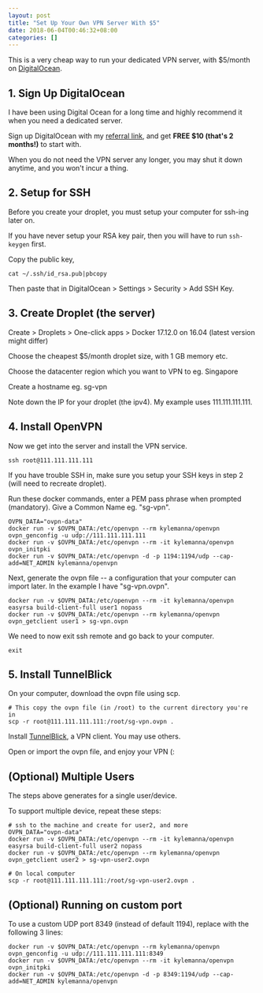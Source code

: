 ```yaml
---
layout: post
title: "Set Up Your Own VPN Server With $5"
date: 2018-06-04T00:46:32+08:00
categories: []
---
```


This is a very cheap way to run your dedicated VPN server, with $5/month on [DigitalOcean](https://m.do.co/c/69baaaf5a07b).

## 1. Sign Up DigitalOcean

I have been using Digital Ocean for a long time and highly recommend it when you need a dedicated server.

Sign up DigitalOcean with my [referral link](https://m.do.co/c/69baaaf5a07b), and get **FREE $10 (that's 2 months!)** to start with.

When you do not need the VPN server any longer, you may shut it down anytime, and you won't incur a thing.

## 2. Setup for SSH

Before you create your droplet, you must setup your computer for ssh-ing later on.

If you have never setup your RSA key pair, then you will have to run `ssh-keygen` first.

Copy the public key,

    cat ~/.ssh/id_rsa.pub|pbcopy

Then paste that in DigitalOcean > Settings > Security > Add SSH Key.

## 3. Create Droplet (the server)

Create > Droplets > One-click apps > Docker 17.12.0 on 16.04 (latest version might differ)

Choose the cheapest $5/month droplet size, with 1 GB memory etc.

Choose the datacenter region which you want to VPN to eg. Singapore

Create a hostname eg. sg-vpn

Note down the IP for your droplet (the ipv4). My example uses 111.111.111.111.

## 4. Install OpenVPN

Now we get into the server and install the VPN service.

    ssh root@111.111.111.111

If you have trouble SSH in, make sure you setup your SSH keys in step 2 (will need to recreate droplet).

Run these docker commands, enter a PEM pass phrase when prompted (mandatory). Give a Common Name eg. "sg-vpn".

    OVPN_DATA="ovpn-data"
    docker run -v $OVPN_DATA:/etc/openvpn --rm kylemanna/openvpn ovpn_genconfig -u udp://111.111.111.111
    docker run -v $OVPN_DATA:/etc/openvpn --rm -it kylemanna/openvpn ovpn_initpki
    docker run -v $OVPN_DATA:/etc/openvpn -d -p 1194:1194/udp --cap-add=NET_ADMIN kylemanna/openvpn

Next, generate the ovpn file -- a configuration that your computer can import later. In the example I have "sg-vpn.ovpn".

    docker run -v $OVPN_DATA:/etc/openvpn --rm -it kylemanna/openvpn easyrsa build-client-full user1 nopass
    docker run -v $OVPN_DATA:/etc/openvpn --rm kylemanna/openvpn ovpn_getclient user1 > sg-vpn.ovpn

We need to now exit ssh remote and go back to your computer.

    exit

## 5. Install TunnelBlick

On your computer, download the ovpn file using scp.

    # This copy the ovpn file (in /root) to the current directory you're in
    scp -r root@111.111.111.111:/root/sg-vpn.ovpn .

Install [TunnelBlick](https://tunnelblick.net), a VPN client. You may use others.

Open or import the ovpn file, and enjoy your VPN (:

## (Optional) Multiple Users

The steps above generates for a single user/device.

To support multiple device, repeat these steps:

    # ssh to the machine and create for user2, and more
    OVPN_DATA="ovpn-data"
    docker run -v $OVPN_DATA:/etc/openvpn --rm -it kylemanna/openvpn easyrsa build-client-full user2 nopass
    docker run -v $OVPN_DATA:/etc/openvpn --rm kylemanna/openvpn ovpn_getclient user2 > sg-vpn-user2.ovpn

    # On local computer
    scp -r root@111.111.111.111:/root/sg-vpn-user2.ovpn .

## (Optional) Running on custom port

To use a custom UDP port 8349 (instead of default 1194), replace with the following 3 lines:

    docker run -v $OVPN_DATA:/etc/openvpn --rm kylemanna/openvpn ovpn_genconfig -u udp://111.111.111.111:8349
    docker run -v $OVPN_DATA:/etc/openvpn --rm -it kylemanna/openvpn ovpn_initpki
    docker run -v $OVPN_DATA:/etc/openvpn -d -p 8349:1194/udp --cap-add=NET_ADMIN kylemanna/openvpn
